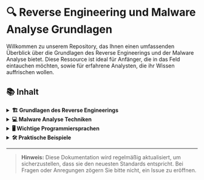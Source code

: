 # 🔍 Reverse Engineering und Malware Analyse Grundlagen

Willkommen zu unserem Repository, das Ihnen einen umfassenden Überblick über die Grundlagen des Reverse Engineerings und der Malware Analyse bietet. Diese Ressource ist ideal für Anfänger, die in das Feld eintauchen möchten, sowie für erfahrene Analysten, die ihr Wissen auffrischen wollen.

## 📚 Inhalt

<details>
  <summary><strong>🏗️ Grundlagen des Reverse Engineerings</strong></summary>
  
  - **Assembly Programmierung:**
    - Einführung in x86/x64 Assembly
    - Register und Speicherzugriff
  - **Binäranalyse:**
    - Dateiformate (PE, ELF)
    - Statische vs. dynamische Analyse
</details>

<details>
  <summary><strong>💻 Malware Analyse Techniken</strong></summary>
  
  - **Statische Analyse:**
    - Strings extrahieren
    - Import Table analysieren
  - **Dynamische Analyse:**
    - Sandboxen verwenden
    - Laufzeitverhalten beobachten
  - **Code Obfuskation:**
    - Packers und Crypters erkennen
    - Anti-Debugging Techniken umgehen
</details>

<details>
  <summary><strong>🖥️ Wichtige Programmiersprachen</strong></summary>
  
  - **C/C++:**
    - Essenziell für das Verständnis von nativen Anwendungen.
    - Weit verbreitet in der Entwicklung von Malware und Software-Exploits.
  - **Python:**
    - Häufig in Skripten und automatisierten Analyse-Tools verwendet.
    - Gute Wahl für die Entwicklung von Analyse- und Reverse Engineering-Tools.
  - **Assembly:**
    - Unerlässlich für das Reverse Engineering auf Low-Level-Ebene.
    - Verwendet in der Analyse von eingebetteter Software und Schadcode.
  - **JavaScript:**
    - Wichtig für die Analyse von Web-basierten Malware und Exploits.
    - Häufig in Kombination mit HTML/CSS für Angriffe auf Web-Anwendungen.
  - **Java/Kotlin:**
    - Relevant für die Analyse von Android-Malware und Anwendungen.
    - Verbreitet auf mobilen Plattformen.
</details>

<details>
  <summary><strong>🛠️ Praktische Beispiele</strong></summary>
  
  - **Analyse einer einfachen Malware:**
    - Schritt-für-Schritt-Anleitung zur Untersuchung einer Ransomware
  - **Reverse Engineering eines Crackme:**
    - Übungen mit verschiedenen Schwierigkeitsgraden
</details>


---

> **Hinweis:** Diese Dokumentation wird regelmäßig aktualisiert, um sicherzustellen, dass sie den neuesten Standards entspricht. Bei Fragen oder Anregungen zögern Sie bitte nicht, ein Issue zu eröffnen.
